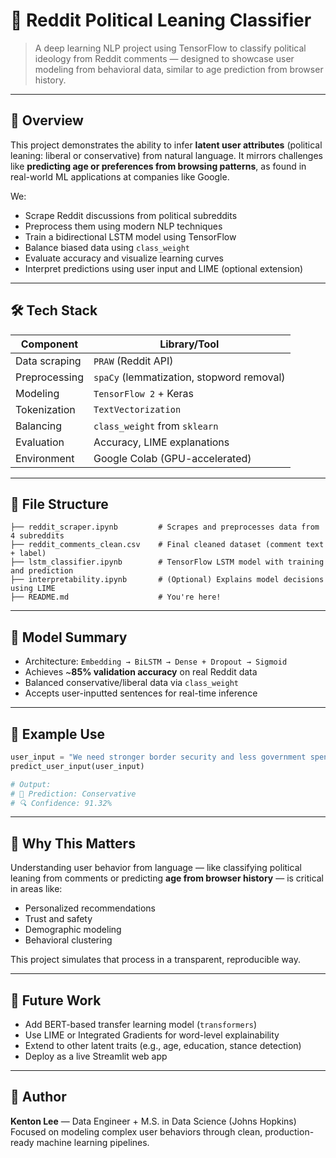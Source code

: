 
# 🧠 Reddit Political Leaning Classifier

> A deep learning NLP project using TensorFlow to classify political ideology from Reddit comments — designed to showcase user modeling from behavioral data, similar to age prediction from browser history.

---

## 🧭 Overview

This project demonstrates the ability to infer **latent user attributes** (political leaning: liberal or conservative) from natural language. It mirrors challenges like **predicting age or preferences from browsing patterns**, as found in real-world ML applications at companies like Google.

We:
- Scrape Reddit discussions from political subreddits
- Preprocess them using modern NLP techniques
- Train a bidirectional LSTM model using TensorFlow
- Balance biased data using `class_weight`
- Evaluate accuracy and visualize learning curves
- Interpret predictions using user input and LIME (optional extension)

---

## 🛠 Tech Stack

| Component         | Library/Tool        |
|------------------|---------------------|
| Data scraping     | `PRAW` (Reddit API) |
| Preprocessing     | `spaCy` (lemmatization, stopword removal) |
| Modeling          | `TensorFlow 2` + Keras |
| Tokenization      | `TextVectorization` |
| Balancing         | `class_weight` from `sklearn` |
| Evaluation        | Accuracy, LIME explanations |
| Environment       | Google Colab (GPU-accelerated) |

---

## 📁 File Structure

```
├── reddit_scraper.ipynb         # Scrapes and preprocesses data from 4 subreddits
├── reddit_comments_clean.csv    # Final cleaned dataset (comment text + label)
├── lstm_classifier.ipynb        # TensorFlow LSTM model with training and prediction
├── interpretability.ipynb       # (Optional) Explains model decisions using LIME
├── README.md                    # You're here!
```

---

## 🧪 Model Summary

- Architecture: `Embedding → BiLSTM → Dense + Dropout → Sigmoid`
- Achieves ~**85% validation accuracy** on real Reddit data
- Balanced conservative/liberal data via `class_weight`
- Accepts user-inputted sentences for real-time inference

---

## 🤖 Example Use

```python
user_input = "We need stronger border security and less government spending."
predict_user_input(user_input)

# Output:
# 🧠 Prediction: Conservative
# 🔍 Confidence: 91.32%
```

---

## 🎯 Why This Matters

Understanding user behavior from language — like classifying political leaning from comments or predicting **age from browser history** — is critical in areas like:
- Personalized recommendations
- Trust and safety
- Demographic modeling
- Behavioral clustering

This project simulates that process in a transparent, reproducible way.

---

## 📌 Future Work

- Add BERT-based transfer learning model (`transformers`)
- Use LIME or Integrated Gradients for word-level explainability
- Extend to other latent traits (e.g., age, education, stance detection)
- Deploy as a live Streamlit web app

---

## 🧠 Author

**Kenton Lee** — Data Engineer + M.S. in Data Science (Johns Hopkins)  
Focused on modeling complex user behaviors through clean, production-ready machine learning pipelines.
